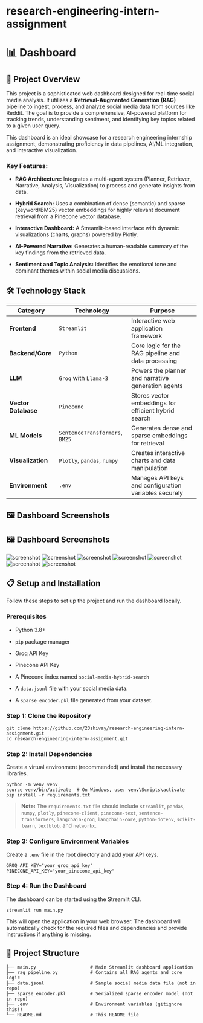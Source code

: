 # research-engineering-intern-assignment

# 📊  Dashboard

## 🚀 Project Overview

This project is a sophisticated web dashboard designed for real-time social media analysis. It utilizes a **Retrieval-Augmented Generation (RAG)** pipeline to ingest, process, and analyze social media data from sources like Reddit. The goal is to provide a comprehensive, AI-powered platform for tracking trends, understanding sentiment, and identifying key topics related to a given user query.

This dashboard is an ideal showcase for a research engineering internship assignment, demonstrating proficiency in data pipelines, AI/ML integration, and interactive visualization.

### Key Features:

* **RAG Architecture:** Integrates a multi-agent system (Planner, Retriever, Narrative, Analysis, Visualization) to process and generate insights from data.

* **Hybrid Search:** Uses a combination of dense (semantic) and sparse (keyword/BM25) vector embeddings for highly relevant document retrieval from a Pinecone vector database.

* **Interactive Dashboard:** A Streamlit-based interface with dynamic visualizations (charts, graphs) powered by Plotly.

* **AI-Powered Narrative:** Generates a human-readable summary of the key findings from the retrieved data.

* **Sentiment and Topic Analysis:** Identifies the emotional tone and dominant themes within social media discussions.

## 🛠️ Technology Stack

| Category | Technology | Purpose | 
| ----- | ----- | ----- | 
| **Frontend** | `Streamlit` | Interactive web application framework | 
| **Backend/Core** | `Python` | Core logic for the RAG pipeline and data processing | 
| **LLM** | `Groq` with `Llama-3` | Powers the planner and narrative generation agents | 
| **Vector Database** | `Pinecone` | Stores vector embeddings for efficient hybrid search | 
| **ML Models** | `SentenceTransformers`, `BM25` | Generates dense and sparse embeddings for retrieval | 
| **Visualization** | `Plotly`, `pandas`, `numpy` | Creates interactive charts and data manipulation | 
| **Environment** | `.env` | Manages API keys and configuration variables securely | 

## 🖼️ Dashboard Screenshots
## 🖼️ Dashboard Screenshots

![screenshot](images/Screenshot%202025-08-14%20230754.png)
![screenshot](images/Screenshot%202025-08-14%20230915.png)
![screenshot](images/Screenshot%202025-08-14%20230943.png)
![screenshot](images/Screenshot%202025-08-14%20231001.png)
![screenshot](images/Screenshot%202025-08-14%20231016.png)
![screenshot](images/Screenshot%202025-08-14%20231033.png)
![screenshot](images/Screenshot%202025-08-14%20231126.png)

## 📋 Setup and Installation

Follow these steps to set up the project and run the dashboard locally.

### Prerequisites

* Python 3.8+

* `pip` package manager

* Groq API Key

* Pinecone API Key

* A Pinecone index named `social-media-hybrid-search`

* A `data.jsonl` file with your social media data.

* A `sparse_encoder.pkl` file generated from your dataset.

### Step 1: Clone the Repository

```
git clone https://github.com/23shivay/research-engineering-intern-assignment.git
cd research-engineering-intern-assignment.git
```

### Step 2: Install Dependencies

Create a virtual environment (recommended) and install the necessary libraries.

```
python -m venv venv
source venv/bin/activate  # On Windows, use: venv\Scripts\activate
pip install -r requirements.txt

```

> **Note:** The `requirements.txt` file should include `streamlit`, `pandas`, `numpy`, `plotly`, `pinecone-client`, `pinecone-text`, `sentence-transformers`, `langchain-groq`, `langchain-core`, `python-dotenv`, `scikit-learn`, `textblob`, and `networkx`.

### Step 3: Configure Environment Variables

Create a `.env` file in the root directory and add your API keys.

```
GROQ_API_KEY="your_groq_api_key"
PINECONE_API_KEY="your_pinecone_api_key"

```

### Step 4: Run the Dashboard

The dashboard can be started using the Streamlit CLI.

```
streamlit run main.py

```

This will open the application in your web browser. The dashboard will automatically check for the required files and dependencies and provide instructions if anything is missing.

## 📁 Project Structure

```
├── main.py                    # Main Streamlit dashboard application
├── rag_pipeline.py            # Contains all RAG agents and core logic
├── data.jsonl                 # Sample social media data file (not in repo)
├── sparse_encoder.pkl         # Serialized sparse encoder model (not in repo)
├── .env                       # Environment variables (gitignore this!)
└── README.md                  # This README file

```
